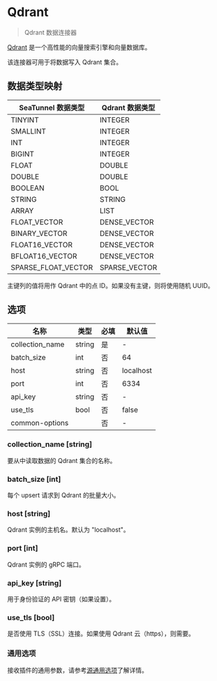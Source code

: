 # Qdrant

> Qdrant 数据连接器

[Qdrant](https://qdrant.tech/) 是一个高性能的向量搜索引擎和向量数据库。

该连接器可用于将数据写入 Qdrant 集合。

## 数据类型映射

|   SeaTunnel 数据类型    |  Qdrant 数据类型  |
|---------------------|---------------|
| TINYINT             | INTEGER       |
| SMALLINT            | INTEGER       |
| INT                 | INTEGER       |
| BIGINT              | INTEGER       |
| FLOAT               | DOUBLE        |
| DOUBLE              | DOUBLE        |
| BOOLEAN             | BOOL          |
| STRING              | STRING        |
| ARRAY               | LIST          |
| FLOAT_VECTOR        | DENSE_VECTOR  |
| BINARY_VECTOR       | DENSE_VECTOR  |
| FLOAT16_VECTOR      | DENSE_VECTOR  |
| BFLOAT16_VECTOR     | DENSE_VECTOR  |
| SPARSE_FLOAT_VECTOR | SPARSE_VECTOR |

主键列的值将用作 Qdrant 中的点 ID。如果没有主键，则将使用随机 UUID。

## 选项

|       名称        |   类型   | 必填 |    默认值    |
|-----------------|--------|----|-----------|
| collection_name | string | 是  | -         |
| batch_size      | int    | 否  | 64        |
| host            | string | 否  | localhost |
| port            | int    | 否  | 6334      |
| api_key         | string | 否  | -         |
| use_tls         | bool   | 否  | false     |
| common-options  |        | 否  | -         |

### collection_name [string]

要从中读取数据的 Qdrant 集合的名称。

### batch_size [int]

每个 upsert 请求到 Qdrant 的批量大小。

### host [string]

Qdrant 实例的主机名。默认为 "localhost"。

### port [int]

Qdrant 实例的 gRPC 端口。

### api_key [string]

用于身份验证的 API 密钥（如果设置）。

### use_tls [bool]

是否使用 TLS（SSL）连接。如果使用 Qdrant 云（https），则需要。

### 通用选项

接收插件的通用参数，请参考[源通用选项](../sink-common-options.md)了解详情。
